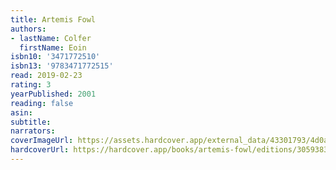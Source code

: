 ```yaml
---
title: Artemis Fowl
authors:
- lastName: Colfer
  firstName: Eoin
isbn10: '3471772510'
isbn13: '9783471772515'
read: 2019-02-23
rating: 3
yearPublished: 2001
reading: false
asin:
subtitle:
narrators:
coverImageUrl: https://assets.hardcover.app/external_data/43301793/4d0aabbafc6687d3bd547dd8f394ac92e0c255f2.jpeg
hardcoverUrl: https://hardcover.app/books/artemis-fowl/editions/30593831
---
```


